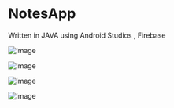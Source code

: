 # NotesApp
Written in JAVA using Android Studios , Firebase

![image](https://github.com/guptaSris/NotesApp/assets/109073405/c1a65795-6010-48dc-9ead-06777dfb5993)


![image](https://github.com/guptaSris/NotesApp/assets/109073405/1e6cbebb-7922-4e44-bf50-e353c7951582)


![image](https://github.com/guptaSris/NotesApp/assets/109073405/8a91d082-963f-4b48-af4d-897b1f5fe332)


![image](https://github.com/guptaSris/NotesApp/assets/109073405/2f8afe7a-6f81-4a44-adab-3447ab2b5c52)
